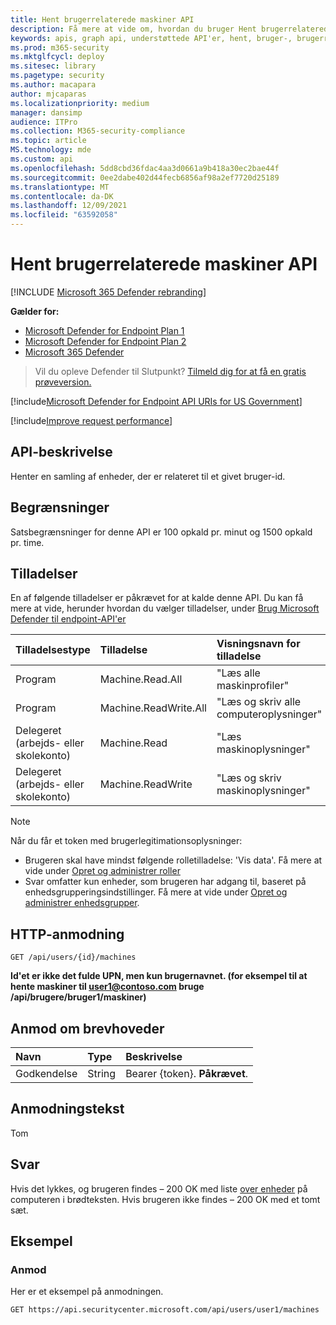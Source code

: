 ```yaml
---
title: Hent brugerrelaterede maskiner API
description: Få mere at vide om, hvordan du bruger Hent brugerrelaterede maskiner API til at hente en samling af enheder, der er relateret til et bruger-id i Microsoft Defender til slutpunkt.
keywords: apis, graph api, understøttede API'er, hent, bruger-, brugerrelaterede beskeder
ms.prod: m365-security
ms.mktglfcycl: deploy
ms.sitesec: library
ms.pagetype: security
ms.author: macapara
author: mjcaparas
ms.localizationpriority: medium
manager: dansimp
audience: ITPro
ms.collection: M365-security-compliance
ms.topic: article
MS.technology: mde
ms.custom: api
ms.openlocfilehash: 5dd8cbd36fdac4aa3d0661a9b418a30ec2bae44f
ms.sourcegitcommit: 0ee2dabe402d44fecb6856af98a2ef7720d25189
ms.translationtype: MT
ms.contentlocale: da-DK
ms.lasthandoff: 12/09/2021
ms.locfileid: "63592058"
---
```

# <a name="get-user-related-machines-api"></a>Hent brugerrelaterede maskiner API

[!INCLUDE [Microsoft 365 Defender rebranding](../../includes/microsoft-defender.md)]

**Gælder for:**
- [Microsoft Defender for Endpoint Plan 1](https://go.microsoft.com/fwlink/p/?linkid=2154037)
- [Microsoft Defender for Endpoint Plan 2](https://go.microsoft.com/fwlink/p/?linkid=2154037)
- [Microsoft 365 Defender](https://go.microsoft.com/fwlink/?linkid=2118804)

> Vil du opleve Defender til Slutpunkt? [Tilmeld dig for at få en gratis prøveversion.](https://signup.microsoft.com/create-account/signup?products=7f379fee-c4f9-4278-b0a1-e4c8c2fcdf7e&ru=https://aka.ms/MDEp2OpenTrial?ocid=docs-wdatp-exposedapis-abovefoldlink)


[!include[Microsoft Defender for Endpoint API URIs for US Government](../../includes/microsoft-defender-api-usgov.md)]

[!include[Improve request performance](../../includes/improve-request-performance.md)]

## <a name="api-description"></a>API-beskrivelse
Henter en samling af enheder, der er relateret til et givet bruger-id.

## <a name="limitations"></a>Begrænsninger

Satsbegrænsninger for denne API er 100 opkald pr. minut og 1500 opkald pr. time.

## <a name="permissions"></a>Tilladelser

En af følgende tilladelser er påkrævet for at kalde denne API. Du kan få mere at vide, herunder hvordan du vælger tilladelser, under [Brug Microsoft Defender til endpoint-API'er](apis-intro.md)

Tilladelsestype|Tilladelse|Visningsnavn for tilladelse
:---|:---|:---
Program |Machine.Read.All|"Læs alle maskinprofiler"
Program |Machine.ReadWrite.All |"Læs og skriv alle computeroplysninger"
Delegeret (arbejds- eller skolekonto) | Machine.Read | "Læs maskinoplysninger"
Delegeret (arbejds- eller skolekonto) | Machine.ReadWrite | "Læs og skriv maskinoplysninger"

> [!NOTE]
> Når du får et token med brugerlegitimationsoplysninger:
>
> - Brugeren skal have mindst følgende rolletilladelse: 'Vis data'. Få mere at vide under [Opret og administrer roller](user-roles.md)
> - Svar omfatter kun enheder, som brugeren har adgang til, baseret på enhedsgrupperingsindstillinger. Få mere at vide under [Opret og administrer enhedsgrupper](machine-groups.md).

## <a name="http-request"></a>HTTP-anmodning

```http
GET /api/users/{id}/machines
```

**Id'et er ikke det fulde UPN, men kun brugernavnet. (for eksempel til at hente maskiner til user1@contoso.com bruge /api/brugere/bruger1/maskiner)**

## <a name="request-headers"></a>Anmod om brevhoveder

Navn|Type|Beskrivelse
:---|:---|:---
Godkendelse | String | Bearer {token}. **Påkrævet**.

## <a name="request-body"></a>Anmodningstekst

Tom

## <a name="response"></a>Svar

Hvis det lykkes, og brugeren findes – 200 OK med liste [over enheder](machine.md) på computeren i brødteksten. Hvis brugeren ikke findes – 200 OK med et tomt sæt.

## <a name="example"></a>Eksempel

### <a name="request"></a>Anmod

Her er et eksempel på anmodningen.

```http
GET https://api.securitycenter.microsoft.com/api/users/user1/machines
```

